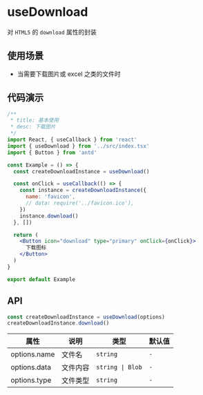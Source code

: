 # useDownload

对 `HTML5` 的 `download` 属性的封装

## 使用场景

- 当需要下载图片或 excel 之类的文件时

## 代码演示

```jsx
/**
 * title: 基本使用
 * desc: 下载图片
 */
import React, { useCallback } from 'react'
import { useDownload } from '../src/index.tsx'
import { Button } from 'antd'

const Example = () => {
  const createDownloadInstance = useDownload()

  const onClick = useCallback(() => {
    const instance = createDownloadInstance({
      name: 'favicon',
      // data: require('../favicon.ico'),
    })
    instance.download()
  }, [])

  return (
    <Button icon="download" type="primary" onClick={onClick}>
      下载图标
    </Button>
  )
}

export default Example
```

## API

```js
const createDownloadInstance = useDownload(options)
createDownloadInstance.download()
```

| 属性         | 说明     | 类型             | 默认值 |
| ------------ | -------- | ---------------- | ------ |
| options.name | 文件名   | `string`         | `-`    |
| options.data | 文件内容 | `string \| Blob` | `-`    |
| options.type | 文件类型 | `string`         | `-`    |

